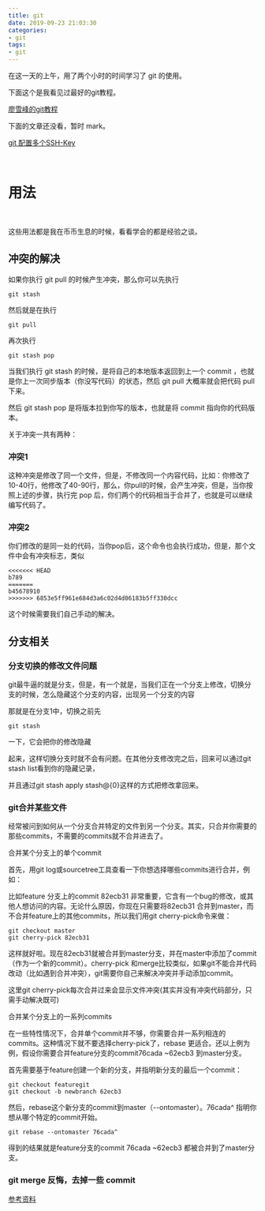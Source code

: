 ```yaml
---
title: git
date: 2019-09-23 21:03:30
categories:
- git
tags:
- git
---
```

在这一天的上午，用了两个小时的时间学习了 git 的使用。

<!-- more -->

下面这个是我看见过最好的git教程。

[廖雪峰的git教程](https://www.liaoxuefeng.com/wiki/896043488029600)

下面的文章还没看，暂时 mark。

[git 配置多个SSH-Key](https://my.oschina.net/stefanzhlg/blog/529403)

<br/>

# 用法

<br/>

这些用法都是我在币币生息的时候，看看学会的都是经验之谈。
	


## 冲突的解决

如果你执行 git pull 的时候产生冲突，那么你可以先执行

	git stash

然后就是在执行

	git pull
	
再次执行

	git stash pop
	
当我们执行 git stash 的时候，是将自己的本地版本返回到上一个 commit ，也就是你上一次同步版本（你没写代码）的状态，然后 git pull 大概率就会把代码 pull 下来。

然后 git stash pop 是将版本拉到你写的版本，也就是将 commit 指向你的代码版本。

关于冲突一共有两种：

### 冲突1

这种冲突是修改了同一个文件，但是，不修改同一个内容代码，比如：你修改了10-40行，他修改了40-90行，那么，你pull的时候，会产生冲突，但是，当你按照上述的步骤，执行完 pop 后，你们两个的代码相当于合并了，也就是可以继续编写代码了。

### 冲突2

你们修改的是同一处的代码，当你pop后，这个命令也会执行成功，但是，那个文件中会有冲突标志，类似

	<<<<<<< HEAD
	b789
	=======
	b45678910
	>>>>>>> 6853e5ff961e684d3a6c02d4d06183b5ff330dcc

这个时候需要我们自己手动的解决。



## 分支相关

### 分支切换的修改文件问题

git最牛逼的就是分支，但是，有一个就是，当我们正在一个分支上修改，切换分支的时候，怎么隐藏这个分支的内容，出现另一个分支的内容

那就是在分支1中，切换之前先

	git stash

一下，它会把你的修改隐藏

起来，这样切换分支时就不会有问题。在其他分支修改完之后，回来可以通过git stash list看到你的隐藏记录，

并且通过git stash apply stash@{0}这样的方式把修改拿回来。



### git合并某些文件

经常被问到如何从一个分支合并特定的文件到另一个分支。其实，只合并你需要的那些commits，不需要的commits就不合并进去了。

合并某个分支上的单个commit

首先，用git log或sourcetree工具查看一下你想选择哪些commits进行合并，例如：

比如feature 分支上的commit 82ecb31 非常重要，它含有一个bug的修改，或其他人想访问的内容。无论什么原因，你现在只需要将82ecb31 合并到master，而不合并feature上的其他commits，所以我们用git cherry-pick命令来做：

	git checkout master  
	git cherry-pick 82ecb31

这样就好啦。现在82ecb31就被合并到master分支，并在master中添加了commit（作为一个新的commit）。cherry-pick 和merge比较类似，如果git不能合并代码改动（比如遇到合并冲突），git需要你自己来解决冲突并手动添加commit。

这里git cherry-pick每次合并过来会显示文件冲突(其实并没有冲突代码部分，只需手动解决既可)

合并某个分支上的一系列commits

在一些特性情况下，合并单个commit并不够，你需要合并一系列相连的commits。这种情况下就不要选择cherry-pick了，rebase 更适合。还以上例为例，假设你需要合并feature分支的commit76cada ~62ecb3 到master分支。

首先需要基于feature创建一个新的分支，并指明新分支的最后一个commit：

	git checkout featuregit 
	git checkout -b newbranch 62ecb3

然后，rebase这个新分支的commit到master（--ontomaster）。76cada^ 指明你想从哪个特定的commit开始。

	git rebase --ontomaster 76cada^ 

得到的结果就是feature分支的commit 76cada ~62ecb3 都被合并到了master分支。


### git merge 反悔，去掉一些 commit

[参考资料](https://www.zhihu.com/question/325639912/answer/695706958)
